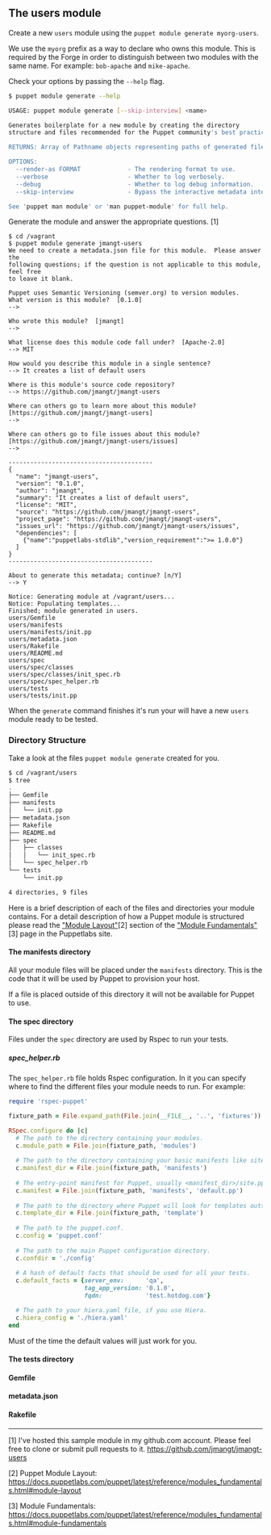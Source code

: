 ## The users module

Create a new `users` module using the `puppet module generate myorg-users`.

We use the `myorg` prefix as a way to declare who owns this module. This is required by the Forge in order to distinguish between two modules with the same name. For example: `bob-apache` and `mike-apache`.

Check your options by passing the `--help` flag.

```bash
$ puppet module generate --help

USAGE: puppet module generate [--skip-interview] <name>

Generates boilerplate for a new module by creating the directory
structure and files recommended for the Puppet community's best practices.

RETURNS: Array of Pathname objects representing paths of generated files.

OPTIONS:
  --render-as FORMAT             - The rendering format to use.
  --verbose                      - Whether to log verbosely.
  --debug                        - Whether to log debug information.
  --skip-interview               - Bypass the interactive metadata interview

See 'puppet man module' or 'man puppet-module' for full help.
```

Generate the module and answer the appropriate questions. [1]

```
$ cd /vagrant
$ puppet module generate jmangt-users
We need to create a metadata.json file for this module.  Please answer the
following questions; if the question is not applicable to this module, feel free
to leave it blank.

Puppet uses Semantic Versioning (semver.org) to version modules.
What version is this module?  [0.1.0]
-->

Who wrote this module?  [jmangt]
-->

What license does this module code fall under?  [Apache-2.0]
--> MIT

How would you describe this module in a single sentence?
--> It creates a list of default users

Where is this module's source code repository?
--> https://github.com/jmangt/jmangt-users

Where can others go to learn more about this module?  [https://github.com/jmangt/jmangt-users]
-->

Where can others go to file issues about this module?  [https://github.com/jmangt/jmangt-users/issues]
-->

----------------------------------------
{
  "name": "jmangt-users",
  "version": "0.1.0",
  "author": "jmangt",
  "summary": "It creates a list of default users",
  "license": "MIT",
  "source": "https://github.com/jmangt/jmangt-users",
  "project_page": "https://github.com/jmangt/jmangt-users",
  "issues_url": "https://github.com/jmangt/jmangt-users/issues",
  "dependencies": [
    {"name":"puppetlabs-stdlib","version_requirement":">= 1.0.0"}
  ]
}
----------------------------------------

About to generate this metadata; continue? [n/Y]
--> Y

Notice: Generating module at /vagrant/users...
Notice: Populating templates...
Finished; module generated in users.
users/Gemfile
users/manifests
users/manifests/init.pp
users/metadata.json
users/Rakefile
users/README.md
users/spec
users/spec/classes
users/spec/classes/init_spec.rb
users/spec/spec_helper.rb
users/tests
users/tests/init.pp
```

When the `generate` command finishes it's run your will have a new `users` module ready to be tested.

### Directory Structure

Take a look at the files `puppet module generate` created for you.

```bash
$ cd /vagrant/users
$ tree
.
├── Gemfile
├── manifests
│   └── init.pp
├── metadata.json
├── Rakefile
├── README.md
├── spec
│   ├── classes
│   │   └── init_spec.rb
│   └── spec_helper.rb
└── tests
    └── init.pp

4 directories, 9 files
```

Here is a brief description of each of the files and directories your module contains. For a detail description of how a Puppet module is structured please read the ["Module Layout"](https://docs.puppetlabs.com/puppet/latest/reference/modules_fundamentals.html#module-layout)[2] section of the ["Module Fundamentals"](https://docs.puppetlabs.com/puppet/latest/reference/modules_fundamentals.html#module-fundamentals)[3] page in the Puppetlabs site.

#### The manifests directory

All your module files will be placed under the `manifests` directory. This is the code that it will be used by Puppet to provision your host.

If a file is placed outside of this directory it will not be available for Puppet to use.

#### The spec directory

Files under the `spec` directory are used by Rspec to run your tests. 

##### spec_helper.rb

The `spec_helper.rb` file holds Rspec configuration. In it you can specify where to find the different files your module needs to run. For example:

```ruby
require 'rspec-puppet'

fixture_path = File.expand_path(File.join(__FILE__, '..', 'fixtures'))

RSpec.configure do |c|
  # The path to the directory containing your modules.
  c.module_path = File.join(fixture_path, 'modules')
  
  # The path to the directory containing your basic manifests like site.pp.
  c.manifest_dir = File.join(fixture_path, 'manifests') 
  
  # The entry-point manifest for Puppet, usually <manifest_dir>/site.pp.
  c.manifest = File.join(fixture_path, 'manifests', 'default.pp')
  
  # The path to the directory where Puppet will look for templates outside of modules.
  c.template_dir = File.join(fixture_path, 'template')
  
  # The path to the puppet.conf.
  c.config = 'puppet.conf'
  
  # The path to the main Puppet configuration directory.
  c.confdir = './config'
  
  # A hash of default facts that should be used for all your tests.
  c.default_facts = {server_env:      'qa', 
                     tag_app_version: '0.1.0', 
                     fqdn:            'test.hotdog.com'}

  # The path to your hiera.yaml file, if you use Hiera.
  c.hiera_config = './hiera.yaml'
end
```

Must of the time the default values will just work for you.


#### The tests directory

#### Gemfile

#### metadata.json

#### Rakefile
---

[1] I've hosted this sample module in my github.com account. Please feel free to clone or submit pull requests to it. https://github.com/jmangt/jmangt-users

[2] Puppet Module Layout: https://docs.puppetlabs.com/puppet/latest/reference/modules_fundamentals.html#module-layout

[3] Module Fundamentals: https://docs.puppetlabs.com/puppet/latest/reference/modules_fundamentals.html#module-fundamentals
